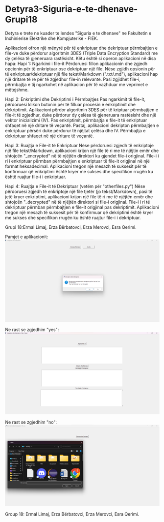 # Detyra3-Siguria-e-te-dhenave-Grupi18

Detyra e trete ne kuader te lendes "Siguria e te dhenave" ne Fakultetin e Inxhinierise Elektrike dhe Kompjuterike - FIEK.

Aplikacioni ofron një mënyrë për të enkriptuar dhe dekriptuar përmbajtjen e file-ve duke përdorur algoritmin 3DES (Triple Data Encryption Standard) me dy çelësa të gjeneruara rastësisht. Këtu është si operon aplikacioni në disa hapa:
Hapi 1: Ngarkimi i file-it
    Përdoruesi fillon aplikacionin dhe zgjedh opcionin për të enkriptuar ose dekriptuar një file.
    Nëse zgjidh opsionin për të enkriptuar/dekriptuar një file tekst/Markdown (".txt/.md"), aplikacioni hap një dritare të re për të zgjedhur file-in relevante.
    Pasi zgjidhet file-i, përmbajtja e tij ngarkohet në aplikacion për të vazhduar me veprimet e mëtejshme.

Hapi 2: Enkriptimi dhe Dekriptimi i Përmbajtjes
    Pas ngarkimit të file-it, përdoruesi klikon butonin për të filluar procesin e enkriptimit dhe dekriptimit.
    Aplikacioni përdor algoritmin 3DES për të kriptuar përmbajtjen e file-it të zgjedhur, duke përdorur dy çelësa të gjeneruara rastësisht dhe një vektor inicializimi (IV).
    Pas enkriptimit, përmbajtja e file-it të enkriptuar shfaqet në një dritare të veçantë.
    Pastaj, aplikacioni dekripton përmbajtjen e enkriptuar përsëri duke përdorur të njëjtat çelësa dhe IV. Përmbajtja e dekriptuar shfaqet në një dritare të veçantë.
    
Hapi 3: Ruajtja e File-it të Enkriptuar
    Nëse përdoruesi zgjedh të enkriptoje një file tekst/Markdown, aplikacioni krijon një file të ri me të njëjtin emër dhe shtojcën "_encrypted" në të njëjtën direktori ku gjendet file-i origjinal.
    File-i i ri i enkriptuar përmban përmbajtjen e enkriptuar të file-it origjinal në një format heksadecimal.
    Aplikacioni tregon një mesazh të suksesit për të konfirmuar që enkriptimi është kryer me sukses dhe specifikon rrugën ku është ruajtur file-i i enkriptuar.

Hapi 4: Ruajtja e File-it të Dekriptuar (vetëm për "otherfiles.py")
    Nëse përdoruesi zgjedh të enkriptoje një file tjetër (jo tekst/Markdown), pasi të jetë kryer enkriptimi, aplikacioni krijon një file të ri me të njëjtën emër dhe shtojcën "_decrypted" në të njëjtën direktori si file-i origjinal.
    File-i i ri të dekriptuar përmban përmbajtjen e file-it origjinal pas dekriptimit.
    Aplikacioni tregon një mesazh të suksesit për të konfirmuar që dekriptimi është kryer me sukses dhe specifikon rrugën ku është ruajtur file-i i dekriptuar.


Grupi 18:Ermal Limaj,
Erza Bërbatovci,
Erza Merovci,
Esra Qerimi.


Pamjet e aplikacionit:
![PHOTO1](/images/Screenshot1.png)

Ne rast se zgjedhim "yes":
![PHOTO1](/images/Screenshot2.png)

Ne rast se zgjedhim "no":
![PHOTO1](/images/Screenshot3.png)


Group 18: Ermal Limaj,
Erza Bërbatovci,
Erza Merovci,
Esra Qerimi.
